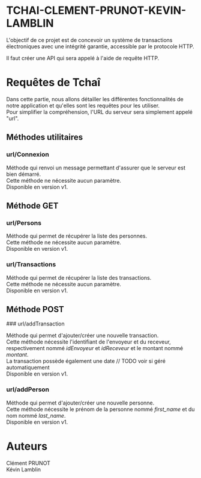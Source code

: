 
# TCHAI-CLEMENT-PRUNOT-KEVIN-LAMBLIN

L'objectif de ce projet est de concevoir un système de transactions électroniques avec une intégrité garantie, accessible par le protocole HTTP.

Il faut créer une API qui sera appelé à l'aide de requête HTTP.

# Requêtes de Tchaî

Dans cette partie, nous allons détailler les différentes fonctionnalités de notre application et qu'elles sont les requêtes pour les utiliser.  
Pour simplifier la compréhension, l'URL du serveur sera simplement appelé "url".

## Méthodes utilitaires

### url/Connexion

Méthode qui renvoi un message permettant d'assurer que le serveur est bien démarré.  
Cette méthode ne nécessite aucun paramètre.  
Disponible en version v1.

## Méthode GET

### url/Persons

Méthode qui permet de récupérer la liste des personnes.  
Cette méthode ne nécessite aucun paramètre.  
Disponible en version v1.

### url/Transactions

Méthode qui permet de récupérer la liste des transactions.  
Cette méthode ne nécessite aucun paramètre.  
Disponible en version v1.

## Méthode POST

### url/addTransaction

Méthode qui permet d'ajouter/créer une nouvelle transaction.  
Cette méthode nécessite l'identifiant de l'envoyeur et du receveur, respectivement nommé *idEnvoyeur* et *idReceveur* et le montant nommé *montant*.  
La transaction possède également une date // TODO voir si géré automatiquement  
Disponible en version v1.

### url/addPerson

Méthode qui permet d'ajouter/créer une nouvelle personne.  
Cette méthode nécessite le prénom de la personne nommé *first_name* et du nom nommé *last_name*.  
Disponible en version v1.


# Auteurs
Clément PRUNOT  
Kévin Lamblin
